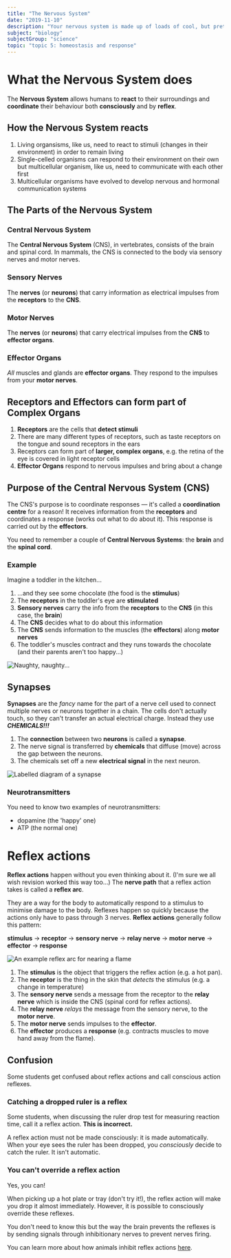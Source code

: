```yaml
---
title: "The Nervous System"
date: "2019-11-10"
description: "Your nervous system is made up of loads of cool, but pretty complex, things. Why not check you know whats going on in there?"
subject: "biology"
subjectGroup: "science"
topic: "topic 5: homeostasis and response"
---
```


# What the Nervous System does

The **Nervous System** allows humans to **react** to their surroundings and **coordinate** their behaviour both **consciously** and by **reflex**.

## How the Nervous System reacts

1. Living organsisms, like us, need to react to stimuli (changes in their environment) in order to remain living
2. Single-celled organisms can respond to their environment on their own but multicellular organism, like us, need to communicate with each other first
3. Multicellular organisms have evolved to develop nervous and hormonal communication systems

## The Parts of the Nervous System

### Central Nervous System

The **Central Nervous System** (CNS), in vertebrates, consists of the brain and spinal cord. In mammals, the CNS is connected to the body via sensory nerves and motor nerves.

### Sensory Nerves

The **nerves** (or **neurons**) that carry information as electrical impulses from the **receptors** to the **CNS**.

### Motor Nerves

The **nerves** (or **neurons**) that carry electrical impulses from the **CNS** to **effector organs**.

### Effector Organs

_All_ muscles and glands are **effector organs**. They respond to the impulses from your **motor nerves**.

## Receptors and Effectors can form part of Complex Organs

1. **Receptors** are the cells that **detect stimuli**
2. There are many different types of receptors, such as taste receptors on the tongue and sound receptors in the ears
3. Receptors can form part of **larger, complex organs**, e.g. the retina of the eye is covered in light receptor cells
4. **Effector Organs** respond to nervous impulses and bring about a change

## Purpose of the Central Nervous System (CNS)

The CNS's purpose is to coordinate responses — it's called a **coordination centre** for a reason! It receives information from the **receptors** and coordinates a response (works out what to do about it). This response is carried out by the **effectors**.

You need to remember a couple of **Central Nervous Systems**: the **brain** and the **spinal cord**.

### Example

Imagine a toddler in the kitchen...

1. ...and they see some chocolate (the food is the **stimulus**)
2. The **receptors** in the toddler's eye are **stimulated**
3. **Sensory nerves** carry the info from the **receptors** to the **CNS** (in this case, the **brain**)
4. The **CNS** decides what to do about this information
5. The **CNS** sends information to the muscles (the **effectors**) along **motor nerves**
6. The toddler's muscles contract and they runs towards the chocolate (and their parents aren't too happy...)

![Naughty, naughty...](articles/biology/homeostasis-toddler-eating-chocolate.png)

## Synapses

**Synapses** are the _fancy_ name for the part of a nerve cell used to connect multiple nerves or neurons together in a chain. The cells don't actually touch, so they can't transfer an actual electrical charge. Instead they use **_CHEMICALS!!!_**

1. The **connection** between two **neurons** is called a **synapse**.
2. The nerve signal is transferred by **chemicals** that diffuse (move) across the gap between the neurons.
3. The chemicals set off a new **electrical signal** in the next neuron.

![Labelled diagram of a synapse](articles/biology/nerve-synapse.jpg)

### Neurotransmitters

You need to know two examples of neurotransmitters:

- dopamine (the 'happy' one)
- ATP (the normal one)

# Reflex actions

**Reflex actions** happen without you even thinking about it. (I'm sure we all wish revision worked this way too...) The **nerve path** that a reflex action takes is called a **reflex arc**.

They are a way for the body to automatically respond to a stimulus to minimise damage to the body. Reflexes happen so quickly because the actions only have to pass through 3 nerves. **Reflex actions** generally follow this pattern:

**stimulus** → **receptor** → **sensory nerve** → **relay nerve** → **motor nerve** → **effector** → **response**

![An example reflex arc for nearing a flame](articles/biology/homeostasis-reflex-action.png)

1. The **stimulus** is the object that triggers the reflex action (e.g. a hot pan).
2. The **receptor** is the thing in the skin that _detects_ the stimulus (e.g. a change in temperature)
3. The **sensory nerve** sends a message from the receptor to the **relay nerve** which is inside the CNS (spinal cord for reflex actions).
4. The **relay nerve** _relays_ the message from the sensory nerve, to the **motor nerve**.
5. The **motor nerve** sends impulses to the **effector**.
6. The **effector** produces a **response** (e.g. contracts muscles to move hand away from the flame).

## Confusion

Some students get confused about reflex actions and call conscious action reflexes.

### Catching a dropped ruler is a reflex

Some students, when discussing the ruler drop test for measuring reaction time, call it a reflex action. **This is incorrect.**

A reflex action must not be made consciously: it is made automatically. When your eye sees the ruler has been dropped, you _consciously_ decide to catch the ruler. It isn't automatic.

### You can't override a reflex action

Yes, you can!

When picking up a hot plate or tray (don't try it!), the reflex action will make you drop it almost immediately. However, it is possible to consciously override these reflexes.

You don't need to know this but the way the brain prevents the reflexes is by sending signals through inhibitionary nerves to prevent nerves firing.

You can learn more about how animals inhibit reflex actions [here](https://biology.stackexchange.com/questions/39768/how-are-reflexes-suppressed).
